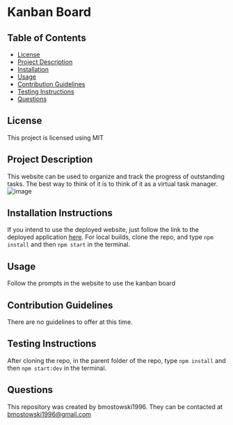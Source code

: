 # Kanban Board

## Table of Contents 

- [License](#license)
- [Project Description](#Project-Description)
- [Installation](#Installation-Instructions)
- [Usage](#usage)
- [Contribution Guidelines](#contribution-guidelines)
- [Testing Instructions](#testing-instructions)
- [Questions](#questions)

## License 
This project is licensed using MIT

## Project Description 
This website can be used to organize and track the progress of outstanding tasks. The best way to think of it is to think of it as a virtual task manager. ![image](https://github.com/user-attachments/assets/3f436bab-db7b-4be7-8675-34b343770876)


## Installation Instructions 
If you intend to use the deployed website, just follow the link to the deployed application [here](https://kanban-auth-cbxo.onrender.com/). For local builds, clone the repo, and type `npm install` and then `npm start` in the terminal.

## Usage 
Follow the prompts in the website to use the kanban board

## Contribution Guidelines 
There are no guidelines to offer at this time.

## Testing Instructions 
After cloning the repo, in the parent folder of the repo, type `npm install` and then `npm start:dev` in the terminal.

## Questions 
This repository was created by bmostowski1996.
They can be contacted at bmostowski1996@gmail.com
